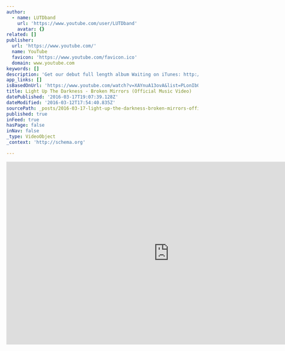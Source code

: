 ```yaml
---
author:
  - name: LUTDband
    url: 'https://www.youtube.com/user/LUTDband'
    avatar: {}
related: []
publisher:
  url: 'https://www.youtube.com/'
  name: YouTube
  favicon: 'https://www.youtube.com/favicon.ico'
  domain: www.youtube.com
keywords: []
description: 'Get our debut full length album Waiting on iTunes: http://hyperurl.co/3hdl46 Connect with Light Up The Darkness: https://www.facebook.com/lightupthedarknessband https://twitter.com/LUTDband http://www.lightupthedarkness.com Produced by Attention To Detail: https://www.facebook.com/atd417 Hair & Make-Up: Savannah Dudley Special Thanks: Joel Burris, Nate Perkins, Jordan Essary, Asher Perkins.'
app_links: []
isBasedOnUrl: 'https://www.youtube.com/watch?v=XAYnuA13ovA&list=PLonIbOoOhRfws9d99YW1PSfWvW3y4SgL6'
title: Light Up The Darkness - Broken Mirrors (Official Music Video)
datePublished: '2016-03-17T19:07:39.128Z'
dateModified: '2016-03-12T17:54:40.835Z'
sourcePath: _posts/2016-03-17-light-up-the-darkness-broken-mirrors-official-music-video.md
published: true
inFeed: true
hasPage: false
inNav: false
_type: VideoObject
_context: 'http://schema.org'

---
```

<iframe src="https://cdn.embedly.com/widgets/media.html?src=https%3A%2F%2Fwww.youtube.com%2Fembed%2Fvideoseries%3Flist%3DPLonIbOoOhRfws9d99YW1PSfWvW3y4SgL6&amp;url=https%3A%2F%2Fwww.youtube.com%2Fwatch%3Fv%3DXAYnuA13ovA%26list%3DPLonIbOoOhRfws9d99YW1PSfWvW3y4SgL6&amp;image=https%3A%2F%2Fi.ytimg.com%2Fvi%2FXAYnuA13ovA%2Fhqdefault.jpg&amp;key=b7d04c9b404c499eba89ee7072e1c4f7&amp;type=text%2Fhtml&amp;schema=youtube" width="854" height="480" scrolling="no" frameborder="0" allowfullscreen="allowfullscreen" style=""></iframe>